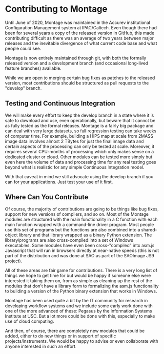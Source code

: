 Contributing to Montage
=======================
Until June of 2020, Montage was maintained in the Accurev institutional Configuration
Management system at IPAC/Caltech.  Even though there had been for several years a
copy of the released version in GitHub, this made contributing difficult as there 
was an average of two years between major releases and the inevitable divergence of
what current code base and what people could see.

Montage is now entirely maintained through git, with both the formally released version
and a development branch (and occasional long-lived feature branches) available.

While we are open to merging certain bug fixes as patches to the released version,
most contributions should be structured as pull requests to the "develop" branch.


Testing and Continuous Integration
----------------------------------

We will make every effort to keep the develop branch in a state where it is safe
to download and use, even operationally, but beware that it cannot be as fully tested
as the formal releases.  Montage is a fairly big package and can deal with very large
datasets, so full regression testing can take weeks of computer time.  For example,
building a HiPS map at scale from 2MASS image data involves almost 2 TBytes for just
the final image data and certain aspects of the processing can only be tested at 
scale.  Moreover, it requires several CPU-months of processing which only makes
sense on a dedicated cluster or cloud.  Other modules can be tested more simply but
even here the volume of data and processing time for any real testing goes beyond 
what is realistic for any simple Continuous Integration model.

With that caveat in mind we still advocate using the develop branch if you can
for your applications.  Just test your use of it first.


Where Can You Contribute
------------------------

Of course, the majority of contributions are going to be things like bug fixes,
support for new versions of compilers, and so on.  Most of the Montage
modules are structured with the main functionality in a C function with each
main function wrapped with a command-line driver program.  Most people use this
set of programs but the functions are also combined into a shared-object library
and that library wrapped as a binary Python extension.  The library/programs are
also cross-compiled into a set of Windows executables.  Some modules have even 
been cross-"compiled" into asm.js Javascript that will run in browsers directly
at near-native speeds (this is not part of the distribution and was done at SAO 
as part of the SAOImage JS9 project).

All of these areas are fair game for contributions.  There is a very long list of 
things we hope to get time for but would be happy if someone else were interested
it taking them on, from as simple as cleaning up the rest of the modules that 
don't have a library form to formalizing the asm.js functionality to building a
version of the Python binary extension that works in Windows.

Montage has been used quite a bit by the IT community for research in developing
workflow systems and we include some early work done with one of the more advanced
of these:  Pegasus by the Information Systems Institute at USC.  But a lot more 
could be done with this, especially to make use of cloud computing.

And then, of course, there are completely new modules that could be added, either
to do new things or in support of specific projects/instruments.  We would be 
happy to advise or even collaborate with anyone interested in such an effort.

